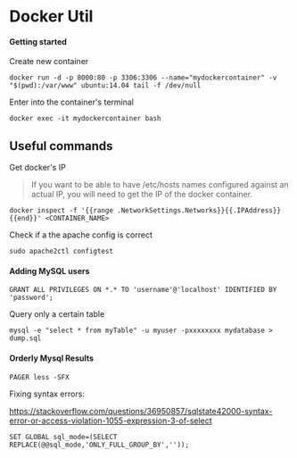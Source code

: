 # Docker Util

#### Getting started

Create new container
```
docker run -d -p 8000:80 -p 3306:3306 --name="mydockercontainer" -v "$(pwd):/var/www" ubuntu:14.04 tail -f /dev/null
```

Enter into the container's terminal
```
docker exec -it mydockercontainer bash
```

## Useful commands

Get docker's IP

> If you want to be able to have /etc/hosts names configured against an actual IP, you will need to get the 
> IP of the docker container.

```
docker inspect -f '{{range .NetworkSettings.Networks}}{{.IPAddress}}{{end}}' <CONTAINER_NAME>
```

Check if a the apache config is correct
```
sudo apache2ctl configtest
```

#### Adding MySQL users

```
GRANT ALL PRIVILEGES ON *.* TO 'username'@'localhost' IDENTIFIED BY 'password';
```

Query only a certain table
```
mysql -e "select * from myTable" -u myuser -pxxxxxxxx mydatabase > dump.sql
```

#### Orderly Mysql Results

```
PAGER less -SFX
```

Fixing syntax errors:

https://stackoverflow.com/questions/36950857/sqlstate42000-syntax-error-or-access-violation-1055-expression-3-of-select 

```
SET GLOBAL sql_mode=(SELECT REPLACE(@@sql_mode,'ONLY_FULL_GROUP_BY',''));
```